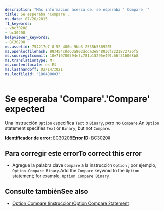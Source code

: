 ```yaml
---
description: "Más información acerca de: se esperaba ' Compare '"
title: Se esperaba 'Compare'.
ms.date: 07/20/2015
f1_keywords:
- vbc30208
- bc30208
helpviewer_keywords:
- BC30208
ms.assetid: 754217e7-8f52-480b-9bb3-2535b5309205
ms.openlocfilehash: 893454c0d63a802dcda3e848030f2221872726f5
ms.sourcegitcommit: 10e719780594efc781b15295e499c66f316068b8
ms.translationtype: MT
ms.contentlocale: es-ES
ms.lasthandoff: 02/14/2021
ms.locfileid: "100480003"
---
```

# <a name="compare-expected"></a><span data-ttu-id="4008d-103">Se esperaba 'Compare'.</span><span class="sxs-lookup"><span data-stu-id="4008d-103">'Compare' expected</span></span>

<span data-ttu-id="4008d-104">Una instrucción `Option` especifica `Text` o `Binary`, pero no `Compare`.</span><span class="sxs-lookup"><span data-stu-id="4008d-104">An `Option` statement specifies `Text` or `Binary`, but not `Compare`.</span></span>  
  
 <span data-ttu-id="4008d-105">**Identificador de error:** BC30208</span><span class="sxs-lookup"><span data-stu-id="4008d-105">**Error ID:** BC30208</span></span>  
  
## <a name="to-correct-this-error"></a><span data-ttu-id="4008d-106">Para corregir este error</span><span class="sxs-lookup"><span data-stu-id="4008d-106">To correct this error</span></span>  
  
- <span data-ttu-id="4008d-107">Agregue la palabra clave `Compare` a la instrucción `Option` ; por ejemplo, `Option Compare Binary`.</span><span class="sxs-lookup"><span data-stu-id="4008d-107">Add the `Compare` keyword to the `Option` statement; for example, `Option Compare Binary`.</span></span>  
  
## <a name="see-also"></a><span data-ttu-id="4008d-108">Consulte también</span><span class="sxs-lookup"><span data-stu-id="4008d-108">See also</span></span>

- [<span data-ttu-id="4008d-109">Option Compare (instrucción)</span><span class="sxs-lookup"><span data-stu-id="4008d-109">Option Compare Statement</span></span>](../language-reference/statements/option-compare-statement.md)
